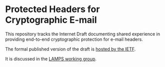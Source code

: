 Protected Headers for Cryptographic E-mail
==========================================

This repository tracks the Internet Draft documenting shared experience in providing end-to-end cryptographic protection for e-mail headers.

The formal published version of the draft is [hosted by the IETF](https://datatracker.ietf.org/doc/draft-autocrypt-lamps-protected-headers/).

It is discussed in the [LAMPS working group](https://mailarchive.ietf.org/arch/browse/spasm/).
